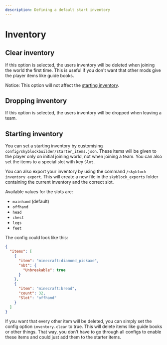 ```yaml
---
description: Defining a default start inventory
---
```


# Inventory
## Clear inventory
If this option is selected, the users inventory will be deleted when joining the world the first time. This is useful
if you don't want that other mods give the player items like guide books.

Notice: This option will not affect the [starting inventory](#starting-inventory).

## Dropping inventory
If this option is selected, the users inventory will be dropped when leaving a team.

## Starting inventory
You can set a starting inventory by customising `config/skyblockbuilder/starter_items.json`. These items will be given
to the player only on initial joining world, not when joining a team. You can also set the items to a special slot with 
key `Slot`.

You can also export your inventory by using the command `/skyblock inventory export`. This will create a new file in the
`skyblock_exports` folder containing the current inventory and the correct slot.

Available values for the slots are:

- `mainhand` (default)
- `offhand`
- `head`
- `chest`
- `legs`
- `feet`

The config could look like this:
```json
{
  "items": [
    {
      "item": "minecraft:diamond_pickaxe",
      "nbt": {
        "Unbreakable": true
      }
    },
    {
      "item": "minecraft:bread",
      "count": 32,
      "Slot": "offhand"
    }
  ]
}
```

If you want that every other item will be deleted, you can simply set the config option `inventory.clear` to true. This
will delete items like guide books or other things. That way, you don't have to go through all configs to enable these
items and could just add them to the starter items.
